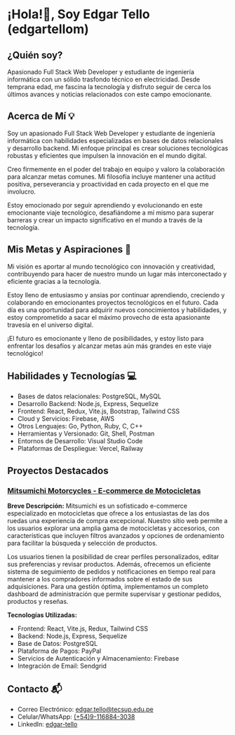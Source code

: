 # ¡Hola!👋, Soy Edgar Tello (edgartellom)

## ¿Quién soy?

Apasionado Full Stack Web Developer y estudiante de ingeniería informática con un sólido trasfondo técnico en electricidad. Desde temprana edad, me fascina la tecnología y disfruto seguir de cerca los últimos avances y noticias relacionados con este campo emocionante.

## Acerca de Mí 💡

Soy un apasionado Full Stack Web Developer y estudiante de ingeniería informática con habilidades especializadas en bases de datos relacionales y desarrollo backend. Mi enfoque principal es crear soluciones tecnológicas robustas y eficientes que impulsen la innovación en el mundo digital.

Creo firmemente en el poder del trabajo en equipo y valoro la colaboración para alcanzar metas comunes. Mi filosofía incluye mantener una actitud positiva, perseverancia y proactividad en cada proyecto en el que me involucro.

Estoy emocionado por seguir aprendiendo y evolucionando en este emocionante viaje tecnológico, desafiándome a mí mismo para superar barreras y crear un impacto significativo en el mundo a través de la tecnología.

## Mis Metas y Aspiraciones 🚀

Mi visión es aportar al mundo tecnológico con innovación y creatividad, contribuyendo para hacer de nuestro mundo un lugar más interconectado y eficiente gracias a la tecnología.

Estoy lleno de entusiasmo y ansias por continuar aprendiendo, creciendo y colaborando en emocionantes proyectos tecnológicos en el futuro. Cada día es una oportunidad para adquirir nuevos conocimientos y habilidades, y estoy comprometido a sacar el máximo provecho de esta apasionante travesía en el universo digital.

¡El futuro es emocionante y lleno de posibilidades, y estoy listo para enfrentar los desafíos y alcanzar metas aún más grandes en este viaje tecnológico!

## Habilidades y Tecnologías 💻

- Bases de datos relacionales: PostgreSQL, MySQL
- Desarrollo Backend: Node.js, Express, Sequelize
- Frontend: React, Redux, Vite.js, Bootstrap, Tailwind CSS
- Cloud y Servicios: Firebase, AWS
- Otros Lenguajes: Go, Python, Ruby, C, C++
- Herramientas y Versionado: Git, Shell, Postman
- Entornos de Desarrollo: Visual Studio Code
- Plataformas de Despliegue: Vercel, Railway

## Proyectos Destacados

### [Mitsumichi Motorcycles - E-commerce de Motocicletas](https://mitsumichi.vercel.app)

**Breve Descripción:**
Mitsumichi es un sofisticado e-commerce especializado en motocicletas que ofrece a los entusiastas de las dos ruedas una experiencia de compra excepcional. Nuestro sitio web permite a los usuarios explorar una amplia gama de motocicletas y accesorios, con características que incluyen filtros avanzados y opciones de ordenamiento para facilitar la búsqueda y selección de productos.

Los usuarios tienen la posibilidad de crear perfiles personalizados, editar sus preferencias y revisar productos. Además, ofrecemos un eficiente sistema de seguimiento de pedidos y notificaciones en tiempo real para mantener a los compradores informados sobre el estado de sus adquisiciones. Para una gestión óptima, implementamos un completo dashboard de administración que permite supervisar y gestionar pedidos, productos y reseñas.

**Tecnologías Utilizadas:**
- Frontend: React, Vite.js, Redux, Tailwind CSS
- Backend: Node.js, Express, Sequelize
- Base de Datos: PostgreSQL
- Plataforma de Pagos: PayPal
- Servicios de Autenticación y Almacenamiento: Firebase
- Integración de Email: Sendgrid

## Contacto 📬

- Correo Electrónico: [edgar.tello@tecsup.edu.pe](mailto:edgar.tello@tecsup.edu.pe)
- Celular/WhatsApp: [(+54)9-116884-3038](https://wa.me/5491168843038)
- LinkedIn: [edgar-tello](https://www.linkedin.com/in/edgar-tello)


<!---
edgartellom/edgartellom is a ✨ special ✨ repository because its `README.md` (this file) appears on your GitHub profile.
You can click the Preview link to take a look at your changes.
--->

